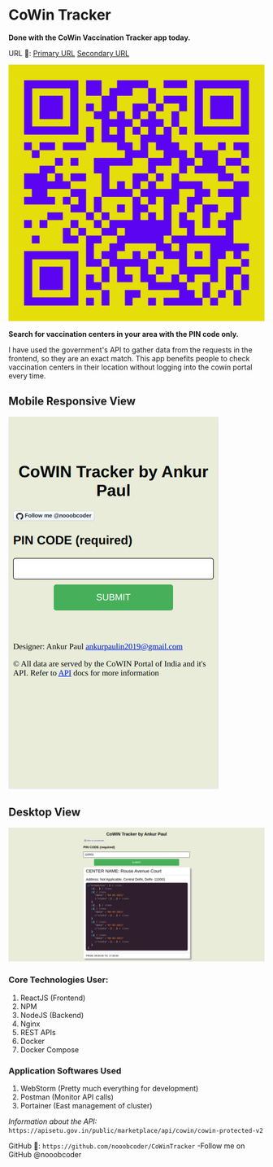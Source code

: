 # CoWin Tracker
**Done with the CoWin Vaccination Tracker app today.**

URL 🔗: 
[Primary URL](https://co-win-tracker-nooobcoder.vercel.app/)
[Secondary URL](http://cowintracker.duckdns.org/)

![Mobile Responsive View](qr.png )

**Search for vaccination centers in your area with the PIN code only.**

I have used the government's API to gather data from the requests in the frontend, so they are an exact match.
This app benefits people to check vaccination centers in their location without logging into the cowin portal every time.

## Mobile Responsive View

![Mobile Responsive View](mobile-view.png )

## Desktop View

![Desktop View](desktop-view.png)

### Core Technologies User:
<ol>
<li>ReactJS (Frontend)</li>
<li>NPM</li>
<li>NodeJS (Backend)</li>
<li>Nginx</li>
<li>REST APIs</li>
<li>Docker</li>
<li>Docker Compose</li>
</ol>

### Application Softwares Used
<ol>
<li>WebStorm (Pretty much everything for development)</li>
<li>Postman (Monitor API calls)</li>
<li>Portainer (East management of cluster)</li>
</ol>


_Information about the API:_ `https://apisetu.gov.in/public/marketplace/api/cowin/cowin-protected-v2`

GitHub 🔗: `https://github.com/nooobcoder/CoWinTracker`
-Follow me on GitHub @nooobcoder
